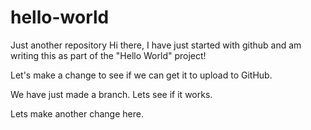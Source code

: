 # hello-world
Just another repository
Hi there,
I have just started with github and am writing this as part of the "Hello World" project!

Let's make a change to see if we can get it to upload to GitHub.

We have just made a branch. Lets see if it works.

Lets make another change here. 
